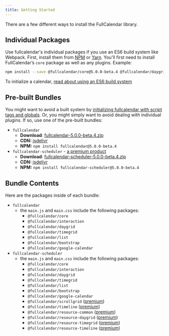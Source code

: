 ```yaml
---
title: Getting Started
---
```


There are a few different ways to install the FullCalendar library.


## Individual Packages

Use fullcalendar's individual packages if you use an ES6 build system like Webpack. First, install them from [NPM](https://www.npmjs.com/) or [Yarn](https://yarnpkg.com/). You'll first need to install FullCalendar’s `core` package as well as any plugins. Example:

```sh
npm install --save @fullcalendar/core@5.0.0-beta.4 @fullcalendar/daygrid@5.0.0-beta.4
```

To initialize a calendar, <a href='initialize-es6' class='more-link'>read about using an ES6 build system</a>


## Pre-built Bundles

You might want to avoid a built system by [initializing fullcalendar with script tags and globals](initialize-globals). Or, you might simply want to avoid dealing with individual plugins. If so, use one of the pre-built bundles:

- `fullcalendar`
  - **Download**: [fullcalendar-5.0.0-beta.4.zip](https://github.com/fullcalendar/fullcalendar/releases/download/v5.0.0-beta.4/fullcalendar-5.0.0-beta.4.zip)
  - **CDN:** [jsdelivr](https://www.jsdelivr.com/package/npm/fullcalendar?version=5.0.0-beta.4)
  - **NPM:** `npm install fullcalendar@5.0.0-beta.4`
- `fullcalendar-scheduler` - [a premium product](premium)
  - **Download**: [fullcalendar-scheduler-5.0.0-beta.4.zip](https://github.com/fullcalendar/fullcalendar-scheduler/releases/download/v5.0.0-beta.4/fullcalendar-scheduler-5.0.0-beta.4.zip)
  - **CDN:** [jsdelivr](https://www.jsdelivr.com/package/npm/fullcalendar-scheduler?version=5.0.0-beta.4)
  - **NPM:** `npm install fullcalendar-scheduler@5.0.0-beta.4`


## Bundle Contents

Here are the packages inside of each bundle:

- `fullcalendar`
  - the `main.js` and `main.css` include the following packages:
    - `@fullcalendar/core`
    - `@fullcalendar/interaction`
    - `@fullcalendar/daygrid`
    - `@fullcalendar/timegrid`
    - `@fullcalendar/list`
    - `@fullcalendar/bootstrap`
    - `@fullcalendar/google-calendar`
- `fullcalendar-scheduler`
  - the `main.js` and `main.css` include the following packages:
    - `@fullcalendar/core`
    - `@fullcalendar/interaction`
    - `@fullcalendar/daygrid`
    - `@fullcalendar/timegrid`
    - `@fullcalendar/list`
    - `@fullcalendar/bootstrap`
    - `@fullcalendar/google-calendar`
    - `@fullcalendar/scrollgrid` ([premium](premium))
    - `@fullcalendar/timeline` ([premium](premium))
    - `@fullcalendar/resource-common` ([premium](premium))
    - `@fullcalendar/resource-daygrid` ([premium](premium))
    - `@fullcalendar/resource-timegrid` ([premium](premium))
    - `@fullcalendar/resource-timeline` ([premium](premium))
